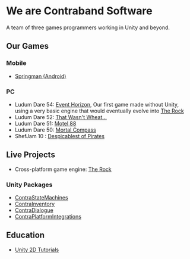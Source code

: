 # We are Contraband Software

A team of three games programmers working in Unity and beyond.

## Our Games

### Mobile

- [Springman (Android)](https://github.com/Contraband-Software/Springman)

### PC

- Ludum Dare 54: [Event Horizon](https://github.com/Contraband-Software/LudumDare54), Our first game made without Unity, using a very basic engine that would eventually evolve into [The Rock](https://github.com/Contraband-Software/Rock)
- Ludum Dare 52: [That Wasn't Wheat...](https://github.com/Contraband-Software/LudumDare52)
- Ludum Dare 51: [Motel 88](https://github.com/Contraband-Software/LudumDare51)
- Ludum Dare 50: [Mortal Compass](https://github.com/Contraband-Software/LudumDare50)
- ShefJam 10 : [Despicablest of Pirates](https://contraband.software/pirate-face-off/game)

## Live Projects

- Cross-platform game engine: [The Rock](https://github.com/Contraband-Software/Rock)

### Unity Packages

- [ContraStateMachines](https://github.com/Contraband-Software/ContraStateMachines)
- [ContraInventory](https://github.com/Contraband-Software/ContraInventory)
- [ContraDialogue](https://github.com/Contraband-Software/ContraDialogue)
- [ContraPlatformIntegrations](https://github.com/Contraband-Software/ContraPlatformIntegrations)

## Education

- [Unity 2D Tutorials](https://github.com/Contraband-Software/Unity2D-Tutorial)
